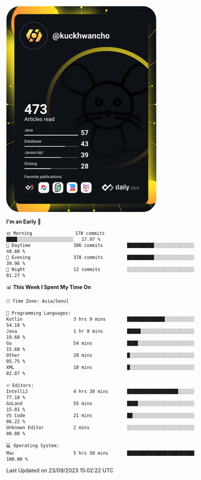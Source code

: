 <a href="https://app.daily.dev/kuckhwancho"><img src="https://github.com/kuckjwi0928/kuckjwi0928/blob/master/devcard.svg" width="400" alt="Kuckjwi Devcard"/></a>

<!--START_SECTION:waka-->
**I'm an Early 🐤** 

```text
🌞 Morning                170 commits         ████░░░░░░░░░░░░░░░░░░░░░   17.97 % 
🌆 Daytime                386 commits         ██████████░░░░░░░░░░░░░░░   40.80 % 
🌃 Evening                378 commits         ██████████░░░░░░░░░░░░░░░   39.96 % 
🌙 Night                  12 commits          ░░░░░░░░░░░░░░░░░░░░░░░░░   01.27 % 
```


📊 **This Week I Spent My Time On** 

```text
🕑︎ Time Zone: Asia/Seoul

💬 Programming Languages: 
Kotlin                   3 hrs 9 mins        ██████████████░░░░░░░░░░░   54.18 % 
Java                     1 hr 8 mins         █████░░░░░░░░░░░░░░░░░░░░   19.60 % 
Go                       54 mins             ████░░░░░░░░░░░░░░░░░░░░░   15.68 % 
Other                    20 mins             █░░░░░░░░░░░░░░░░░░░░░░░░   05.75 % 
XML                      10 mins             █░░░░░░░░░░░░░░░░░░░░░░░░   02.87 % 

🔥 Editors: 
IntelliJ                 4 hrs 30 mins       ███████████████████░░░░░░   77.18 % 
GoLand                   55 mins             ████░░░░░░░░░░░░░░░░░░░░░   15.81 % 
VS Code                  21 mins             ██░░░░░░░░░░░░░░░░░░░░░░░   06.22 % 
Unknown Editor           2 mins              ░░░░░░░░░░░░░░░░░░░░░░░░░   00.80 % 

💻 Operating System: 
Mac                      5 hrs 50 mins       █████████████████████████   100.00 % 
```


 Last Updated on 23/09/2023 15:02:22 UTC
<!--END_SECTION:waka-->
